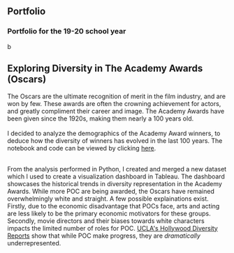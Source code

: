 ## Portfolio
### Portfolio for the 19-20 school year
b


## Exploring Diversity in The Academy Awards (Oscars)

The Oscars are the ultimate recognition of merit in the film industry, and are won by few. These awards are often the crowning achievement for actors, and greatly compliment their career and image. The Academy Awards have been given since the 1920s, making them nearly a 100 years old. <br>
<br>
I decided to analyze the demographics of the Academy Award winners, to deduce how the diversity of winners has evolved in the last 100 years. The notebook and code can be viewed by clicking [here](https://nbviewer.jupyter.org/github/pratsingh/pratsingh.github.io/blob/master/notebooks/Oscars.ipynb). <br>
<br>

From the analysis performed in Python, I created and merged a new dataset which I used to create a visualization dashboard in Tableau. The dashboard showcases the historical trends in diversity representation in the Academy Awards. While more POC are being awarded, the Oscars have remained overwhelmingly white and straight. A few possible explainations exist. Firstly, due to the economic disadvantage that POCs face, arts and acting are less likely to be the primary economic motivators for these groups. Secondly, movie directors and their biases towards white characters impacts the limited number of roles for POC. [UCLA's Hollywood Diversity Reports](https://socialsciences.ucla.edu/wp-content/uploads/2019/02/UCLA-Hollywood-Diversity-Report-2019-2-21-2019.pdf) show that while POC make progress, they are *dramatically* underrepresented.

<script type='text/javascript' src='https://us-west-2b.online.tableau.com/javascripts/api/viz_v1.js'></script><div class='tableauPlaceholder' style='width: 800px; height: 600px;'><object class='tableauViz' width='800' height='600' style='display:none;'><param name='host_url' value='https%3A%2F%2Fus-west-2b.online.tableau.com%2F' /> <param name='embed_code_version' value='3' /> <param name='site_root' value='&#47;t&#47;dataanddash' /><param name='name' value='OscarsDemographicTrends&#47;Dashboard1' /><param name='tabs' value='no' /><param name='toolbar' value='yes' /><param name='showAppBanner' value='false' /></object></div>

